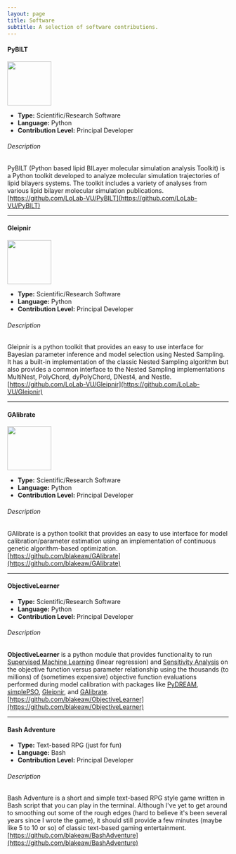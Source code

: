 ```yaml
---
layout: page
title: Software
subtitle: A selection of software contributions.
---
```


#### PyBILT

[<img width="100" height="100" src="https://raw.githubusercontent.com/LoLab-VU/PyBILT/master/_images/PyBILT_logo.png">](https://github.com/LoLab-VU/PyBILT)

* **Type:** Scientific/Research Software
* **Language:** Python
* **Contribution Level:** Principal Developer

###### Description
PyBILT (Python based lipid BILayer molecular simulation analysis Toolkit) is a Python toolkit developed to analyze molecular simulation trajectories of lipid bilayers systems. The toolkit includes a variety of analyses from various lipid bilayer molecular simulation publications. [https://github.com/LoLab-VU/PyBILT](https://github.com/LoLab-VU/PyBILT)

------

#### Gleipnir

[<img width="100" height="100" src="https://raw.githubusercontent.com/LoLab-VU/Gleipnir/master/images/gleipnir_logo_2.png">](https://github.com/LoLab-VU/Gleipnir)

* **Type:** Scientific/Research Software
* **Language:** Python
* **Contribution Level:** Principal Developer

###### Description
Gleipnir is a python toolkit that provides an easy to use interface for Bayesian parameter inference and model selection using Nested Sampling. It has a built-in implementation of the classic Nested Sampling algorithm but also provides a common interface to the Nested Sampling implementations MultiNest, PolyChord, dyPolyChord, DNest4, and Nestle. [https://github.com/LoLab-VU/Gleipnir](https://github.com/LoLab-VU/Gleipnir)

------

#### GAlibrate

[<img width="100" height="100" src="https://raw.githubusercontent.com/blakeaw/GAlibrate/master/images/GAlibrate_logo.png">](https://github.com/bblakeaw/GAlibrate)

* **Type:** Scientific/Research Software
* **Language:** Python
* **Contribution Level:** Principal Developer

###### Description
GAlibrate is a python toolkit that provides an easy to use interface for model calibration/parameter estimation using an implementation of continuous genetic algorithm-based optimization. [https://github.com/blakeaw/GAlibrate](https://github.com/blakeaw/GAlibrate)

------

#### ObjectiveLearner

* **Type:** Scientific/Research Software
* **Language:** Python
* **Contribution Level:** Principal Developer

###### Description
**ObjectiveLearner** is a python module that provides functionality to run [Supervised Machine Learning](https://en.wikipedia.org/wiki/Machine_learning#Supervised_learning) (linear regression) and [Sensitivity Analysis](https://en.wikipedia.org/wiki/Sensitivity_analysis#Regression_analysis) on the objective function versus parameter relationship using the thousands (to millions) of (sometimes expensive) objective function evaluations performed during model calibration with packages like [PyDREAM](https://github.com/LoLab-VU/PyDREAM), [simplePSO](https://github.com/LoLab-VU/ParticleSwarmOptimization), [Gleipnir](https://github.com/LoLab-VU/Gleipnir), and [GAlibrate](https://github.com/blakeaw/GAlibrate). [https://github.com/blakeaw/ObjectiveLearner](https://github.com/blakeaw/ObjectiveLearner)

------

#### Bash Adventure

* **Type:** Text-based RPG (just for fun)
* **Language:** Bash
* **Contribution Level:** Principal Developer

###### Description
Bash Adventure is a short and simple text-based RPG style game written in Bash script that you can play in the terminal. Although I've yet to get around to smoothing out some of the rough edges (hard to believe it's been several years since I wrote the game), it should still provide a few minutes (maybe like 5 to 10 or so) of classic text-based gaming entertainment. [https://github.com/blakeaw/BashAdventure](https://github.com/blakeaw/BashAdventure)
